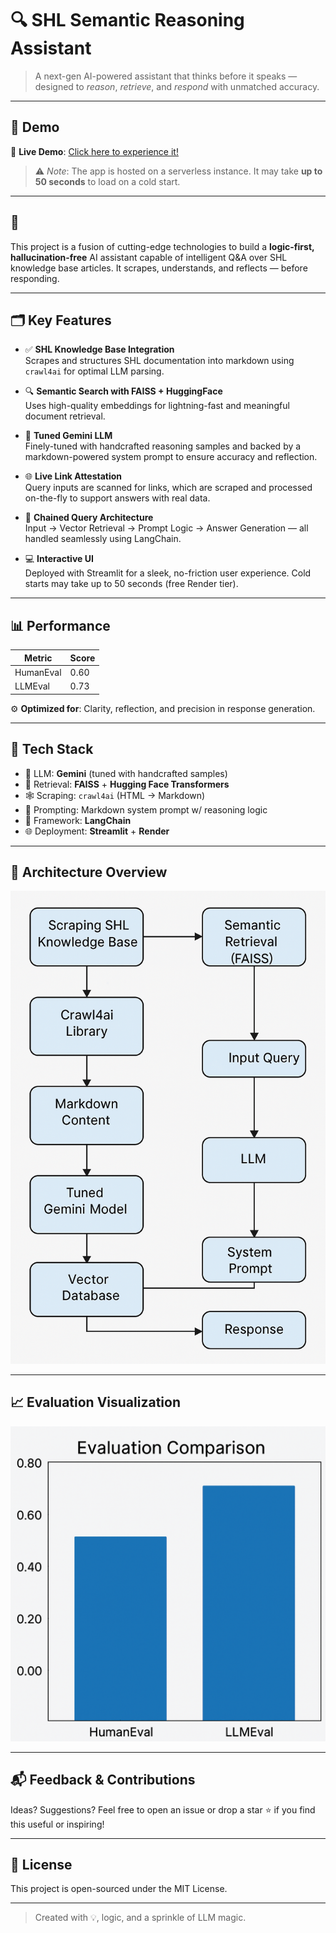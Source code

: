 # 🔍 SHL Semantic Reasoning Assistant

> A next-gen AI-powered assistant that thinks before it speaks — designed to *reason*, *retrieve*, and *respond* with unmatched accuracy.

---

## 🚀 Demo

🔗 **Live Demo**: [Click here to experience it!](https://shl-assignment-lpldk2fapbnxatgxtnmhyr.streamlit.app/)  
> ⚠️ *Note*: The app is hosted on a serverless instance. It may take **up to 50 seconds** to load on a cold start.
---

## 🧠 

This project is a fusion of cutting-edge technologies to build a **logic-first, hallucination-free** AI assistant capable of intelligent Q&A over SHL knowledge base articles. It scrapes, understands, and reflects — before responding.

---

## 🗂️ Key Features

- ✅ **SHL Knowledge Base Integration**  
  Scrapes and structures SHL documentation into markdown using `crawl4ai` for optimal LLM parsing.

- 🔍 **Semantic Search with FAISS + HuggingFace**  
  Uses high-quality embeddings for lightning-fast and meaningful document retrieval.

- 🧩 **Tuned Gemini LLM**  
  Finely-tuned with handcrafted reasoning samples and backed by a markdown-powered system prompt to ensure accuracy and reflection.

- 🌐 **Live Link Attestation**  
  Query inputs are scanned for links, which are scraped and processed on-the-fly to support answers with real data.

- 🔁 **Chained Query Architecture**  
  Input → Vector Retrieval → Prompt Logic → Answer Generation — all handled seamlessly using LangChain.

- 💻 **Interactive UI**  
  Deployed with Streamlit for a sleek, no-friction user experience. Cold starts may take up to 50 seconds (free Render tier).

---

## 📊 Performance

| Metric         | Score |
|----------------|-------|
| HumanEval      | 0.60  |
| LLMEval        | 0.73  |

⚙️ **Optimized for**: Clarity, reflection, and precision in response generation.

---

## 🧰 Tech Stack

- 🧠 LLM: **Gemini** (tuned with handcrafted samples)
- 🔎 Retrieval: **FAISS** + **Hugging Face Transformers**
- 🕸️ Scraping: `crawl4ai` (HTML → Markdown)
- 🧠 Prompting: Markdown system prompt w/ reasoning logic
- 🧱 Framework: **LangChain**
- 🌐 Deployment: **Streamlit** + **Render**

---

## 🧠 Architecture Overview

![Workflow Diagram](./flow.png)

---

## 📈 Evaluation Visualization

![Eval Comparison](./eval.png)

---

## 📬 Feedback & Contributions

Ideas? Suggestions? Feel free to open an issue or drop a star ⭐ if you find this useful or inspiring!

---

## 📄 License

This project is open-sourced under the MIT License.

---

> Created with 💡, logic, and a sprinkle of LLM magic.
